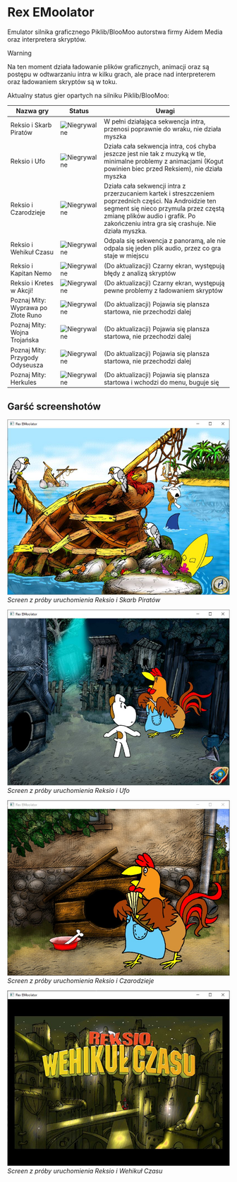 # Rex EMoolator
Emulator silnika graficznego Piklib/BlooMoo autorstwa firmy Aidem Media oraz interpretera skryptów.

> [!WARNING]
> Na ten moment działa ładowanie plików graficznych, animacji oraz są postępu w odtwarzaniu intra w kilku grach, ale prace nad interpreterem oraz ładowaniem skryptów są w toku.

Aktualny status gier opartych na silniku Piklib/BlooMoo:
<table>
<thead>
<tr>
<th>Nazwa gry</th>
<th>Status</th>
<th>Uwagi</th>
</tr>
</thead>
<tbody>
<tr>
<td>Reksio i Skarb Piratów</td>
<td><img alt="Niegrywalne" src="https://img.shields.io/badge/Niegrywalne-red"/></td>
<td>W pełni działająca sekwencja intra, przenosi poprawnie do wraku, nie działa myszka</td>
</tr>
<tr>
<td>Reksio i Ufo</td>
<td><img alt="Niegrywalne" src="https://img.shields.io/badge/Niegrywalne-red"/></td>
<td>Działa cała sekwencja intra, coś chyba jeszcze jest nie tak z muzyką w tle, minimalne problemy z animacjami (Kogut powinien biec przed Reksiem), nie działa myszka</td>
</tr>
<tr>
<td>Reksio i Czarodzieje</td>
<td><img alt="Niegrywalne" src="https://img.shields.io/badge/Niegrywalne-red"/></td>
<td>Działa cała sekwencji intra z przerzucaniem kartek i streszczeniem poprzednich części. Na Androidzie ten segment się nieco przymula przez częstą zmianę plików audio i grafik. Po zakończeniu intra gra się crashuje. Nie działa myszka.</td>
</tr>
<tr>
<td>Reksio i Wehikuł Czasu</td>
<td><img alt="Niegrywalne" src="https://img.shields.io/badge/Niegrywalne-red"/></td>
<td>Odpala się sekwencja z panoramą, ale nie odpala się jeden plik audio, przez co gra staje w miejscu</td>
</tr>
<tr>
<td>Reksio i Kapitan Nemo</td>
<td><img alt="Niegrywalne" src="https://img.shields.io/badge/Niegrywalne-red"/></td>
<td>(Do aktualizacji) Czarny ekran, występują błędy z analizą skryptów</td>
</tr>
<tr>
<td>Reksio i Kretes w Akcji!</td>
<td><img alt="Niegrywalne" src="https://img.shields.io/badge/Niegrywalne-red"/></td>
<td>(Do aktualizacji) Czarny ekran, występują pewne problemy z ładowaniem skryptów</td>
</tr>
<tr>
<td>Poznaj Mity: Wyprawa po Złote Runo</td>
<td><img alt="Niegrywalne" src="https://img.shields.io/badge/Niegrywalne-red"/></td>
<td>(Do aktualizacji) Pojawia się plansza startowa, nie przechodzi dalej</td>
</tr>
<tr>
<td>Poznaj Mity: Wojna Trojańska</td>
<td><img alt="Niegrywalne" src="https://img.shields.io/badge/Niegrywalne-red"/></td>
<td>(Do aktualizacji) Pojawia się plansza startowa, nie przechodzi dalej</td>
</tr>
<tr>
<td>Poznaj Mity: Przygody Odyseusza</td>
<td><img alt="Niegrywalne" src="https://img.shields.io/badge/Niegrywalne-red"/></td>
<td>(Do aktualizacji) Pojawia się plansza startowa, nie przechodzi dalej</td>
</tr>
<tr>
<td>Poznaj Mity: Herkules</td>
<td><img alt="Niegrywalne" src="https://img.shields.io/badge/Niegrywalne-red"/></td>
<td>(Do aktualizacji) Pojawia się plansza startowa i wchodzi do menu, buguje się</td>
</tr>
</tbody>
</table>

## Garść screenshotów
![Screen z próby uruchomienia Reksio i Skarb Piratów](images/risp.jpg)
*Screen z próby uruchomienia Reksio i Skarb Piratów*

![Screen z próby uruchomienia Reksio i Ufo](images/riu.jpg)
*Screen z próby uruchomienia Reksio i Ufo*

![Screen z próby uruchomienia Reksio i Czarodzieje](images/ric.jpg)
*Screen z próby uruchomienia Reksio i Czarodzieje*

![Screen z próby uruchomienia Reksio i Wehikuł Czasu](images/riwc.jpg)
*Screen z próby uruchomienia Reksio i Wehikuł Czasu*